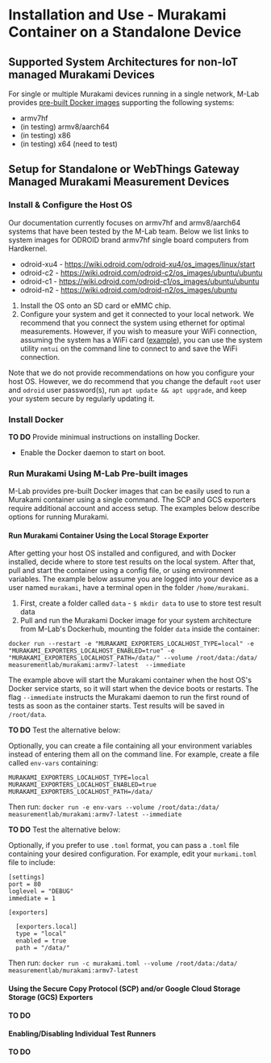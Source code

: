 # Installation and Use - Murakami Container on a Standalone Device

## Supported System Architectures for non-IoT managed Murakami Devices

For single or multiple Murakami devices running in a single network, M-Lab provides [pre-built Docker images](https://hub.docker.com/r/measurementlab/murakami) supporting the following systems:

* armv7hf
* (in testing) armv8/aarch64
* (in testing) x86
* (in testing) x64 (need to test)

## Setup for Standalone or WebThings Gateway Managed Murakami Measurement Devices 

### Install & Configure the Host OS

Our documentation currently focuses on armv7hf and armv8/aarch64 systems that have been tested by the M-Lab team. Below we list links to system images for ODROID brand armv7hf single board computers from Hardkernel.

* odroid-xu4 - https://wiki.odroid.com/odroid-xu4/os_images/linux/start
* odroid-c2 - https://wiki.odroid.com/odroid-c2/os_images/ubuntu/ubuntu
* odroid-c1 - https://wiki.odroid.com/odroid-c1/os_images/ubuntu/ubuntu
* odroid-n2 - https://wiki.odroid.com/odroid-n2/os_images/ubuntu

1. Install the OS onto an SD card or eMMC chip. 
2. Configure your system and get it connected to your local network. We recommend that you connect the system using ethernet for optimal measurements. However, if you wish to measure your WiFi connection, assuming the system has a WiFi card ([example](https://ameridroid.com/products/wifi-module-0)), you can use the system utility `nmtui` on the command line to connect to and save the WiFi connection.

Note that we do not provide recommendations on how you configure your host OS. However, we do recommend that you change the default `root` user and `odroid` user password(s), run `apt update && apt upgrade`, and keep your system secure by regularly updating it.

### Install Docker

**TO DO** Provide minimual instructions on installing Docker.

* Enable the Docker daemon to start on boot.

### Run Murakami Using M-Lab Pre-built images

M-Lab provides pre-built Docker images that can be easily used to run a Murakami container using a single command. The SCP and GCS exporters require additional account and access setup. The examples below describe options for running Murakami.

#### Run Murakami Container Using the Local Storage Exporter

After getting your host OS installed and configured, and with Docker installed, decide where to store test results on the local system. After that, pull and start the container using a config file, or using environment variables. The example below assume you are logged into your device as a user named `murakami`, have a terminal open in the folder `/home/murakami`. 

1. First, create a folder called `data` - `$ mkdir data` to use to store test result data
2. Pull and run the Murakami Docker image for your system architecture from M-Lab's Dockerhub, mounting the folder `data` inside the container:

```
docker run --restart -e "MURAKAMI_EXPORTERS_LOCALHOST_TYPE=local" -e "MURAKAMI_EXPORTERS_LOCALHOST_ENABLED=true" -e "MURAKAMI_EXPORTERS_LOCALHOST_PATH=/data/" --volume /root/data:/data/ measurementlab/murakami:armv7-latest  --immediate
```

The example above will start the Murakami container when the host OS's Docker service starts, so it will start when the device boots or restarts. The flag `--immediate` instructs the Murakami daemon to run the first round of tests as soon as the container starts. Test results will be saved in `/root/data`.

**TO DO** Test the alternative below:

Optionally, you can create a file containing all your environment variables instead of entering them all on the command line. For example, create a file called `env-vars` containing:

```
MURAKAMI_EXPORTERS_LOCALHOST_TYPE=local
MURAKAMI_EXPORTERS_LOCALHOST_ENABLED=true
MURAKAMI_EXPORTERS_LOCALHOST_PATH=/data/
```
Then run: `docker run -e env-vars --volume /root/data:/data/ measurementlab/murakami:armv7-latest --immediate`

**TO DO** Test the alternative below:

Optionally, if you prefer to use `.toml` format, you can pass a `.toml` file containing your desired configuration. For example, edit your `murkami.toml` file to include:

```
[settings]
port = 80
loglevel = "DEBUG"
immediate = 1

[exporters]

  [exporters.local]
  type = "local"
  enabled = true
  path = "/data/"
```
Then run: `docker run -c murakami.toml --volume /root/data:/data/ measurementlab/murakami:armv7-latest`

#### Using the Secure Copy Protocol (SCP) and/or Google Cloud Storage Storage (GCS) Exporters

**TO DO**

#### Enabling/Disabling Individual Test Runners

**TO DO**
